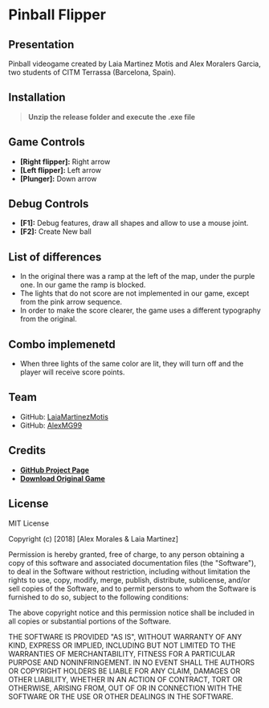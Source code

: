 # Pinball Flipper
## Presentation
Pinball videogame created by Laia Martinez Motis and Alex Moralers Garcia, two students of CITM Terrassa (Barcelona, Spain).

## Installation
> __Unzip the release folder and execute the .exe file__

## Game Controls
* __[Right flipper]:__ Right arrow
* __[Left flipper]:__ Left arrow
* __[Plunger]:__ Down arrow

## Debug Controls
* __[F1]:__ Debug features, draw all shapes and allow to use a mouse joint.
* __[F2]:__ Create New ball

## List of differences
* In the original there was a ramp at the left of the map, under the purple one. In our game the ramp is blocked.
* The lights that do not score are not implemented in our game, except from the pink arrow sequence.
* In order to make the score clearer, the game uses a different typography from the original.

## Combo implemenetd
* When three lights of the same color are lit, they will turn off and the player will receive score points.

## Team
* GitHub: [LaiaMartinezMotis](https://github.com/LaiaMartinezMotis)
* GitHub: [AlexMG99](https://github.com/AlexMG99)

## Credits
* **[GitHub Project Page](https://github.com/LaiaMartinezMotis/Pinball-2D)**
* **[Download Original Game](https://play.google.com/store/apps/details?id=pinball.flipper.classic)**

## License

MIT License

Copyright (c) [2018] [Alex Morales & Laia Martinez]

Permission is hereby granted, free of charge, to any person obtaining a copy
of this software and associated documentation files (the "Software"), to deal
in the Software without restriction, including without limitation the rights
to use, copy, modify, merge, publish, distribute, sublicense, and/or sell
copies of the Software, and to permit persons to whom the Software is
furnished to do so, subject to the following conditions:

The above copyright notice and this permission notice shall be included in all
copies or substantial portions of the Software.

THE SOFTWARE IS PROVIDED "AS IS", WITHOUT WARRANTY OF ANY KIND, EXPRESS OR
IMPLIED, INCLUDING BUT NOT LIMITED TO THE WARRANTIES OF MERCHANTABILITY,
FITNESS FOR A PARTICULAR PURPOSE AND NONINFRINGEMENT. IN NO EVENT SHALL THE
AUTHORS OR COPYRIGHT HOLDERS BE LIABLE FOR ANY CLAIM, DAMAGES OR OTHER
LIABILITY, WHETHER IN AN ACTION OF CONTRACT, TORT OR OTHERWISE, ARISING FROM,
OUT OF OR IN CONNECTION WITH THE SOFTWARE OR THE USE OR OTHER DEALINGS IN THE
SOFTWARE.
